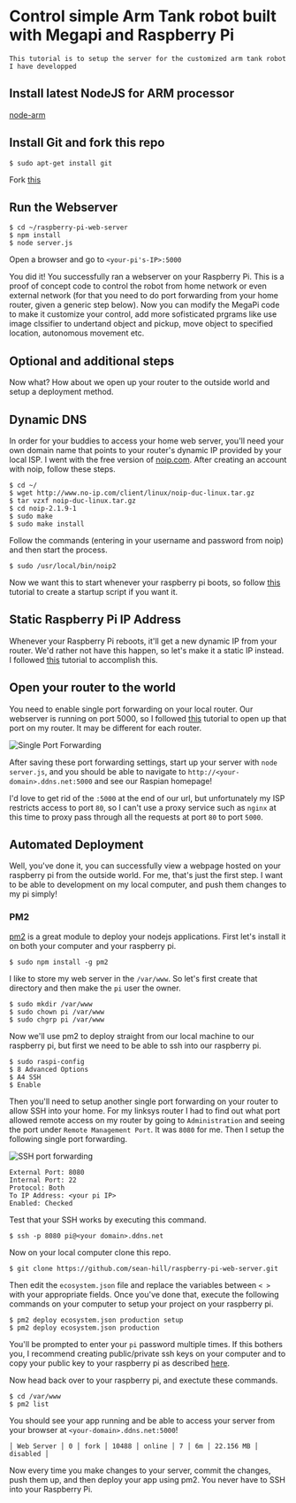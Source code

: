 # Control simple Arm Tank robot built with Megapi and Raspberry Pi
	This tutorial is to setup the server for the customized arm tank robot I have developped

## Install latest NodeJS for ARM processor
[node-arm](http://node-arm.herokuapp.com/)

## Install Git and fork this repo

	$ sudo apt-get install git
	
Fork [this](https://github.com/pramitr/megapi.git) 
	
## Run the Webserver
	$ cd ~/raspberry-pi-web-server
	$ npm install
	$ node server.js
	
Open a browser and go to `<your-pi's-IP>:5000`

You did it! You successfully ran a webserver on your Raspberry Pi. This is a proof of concept code to control the robot from home network or even external network (for that you need to do port forwarding from your home router, given a generic step below).
Now you can modify the MegaPi code to make it customize your control, add more sofisticated prgrams like use image clssifier to undertand object and pickup, move object to specified location, autonomous movement etc.


## Optional and additional steps

Now what? How about we open up your router to the outside world and setup a deployment method.

## Dynamic DNS

In order for your buddies to access your home web server, you'll need your own domain name that points to your router's dynamic IP provided by your local ISP. I went with the free version of [noip.com](http://www.noip.com/). After creating an account with noip, follow these steps.

	$ cd ~/
	$ wget http://www.no-ip.com/client/linux/noip-duc-linux.tar.gz
	$ tar vzxf noip-duc-linux.tar.gz
	$ cd noip-2.1.9-1
	$ sudo make
	$ sudo make install

Follow the commands (entering in your username and password from noip) and then start the process.

	$ sudo /usr/local/bin/noip2

Now we want this to start whenever your raspberry pi boots, so follow [this](http://www.stuffaboutcode.com/2012/06/raspberry-pi-run-program-at-start-up.html) tutorial to create a startup script if you want it.

## Static Raspberry Pi IP Address

Whenever your Raspberry Pi reboots, it'll get a new dynamic IP from your router. We'd rather not have this happen, so let's make it a static IP instead. I followed [this](http://www.modmypi.com/blog/tutorial-how-to-give-your-raspberry-pi-a-static-ip-address) tutorial to accomplish this.

## Open your router to the world

You need to enable single port forwarding on your local router. Our webserver is running on port 5000, so I followed [this](http://www.noip.com/support/knowledgebase/port-forwarding-on-a-linksys-wrt610n-router/) tutorial to open up that port on my router. It may be different for each router.

![Single Port Forwarding](https://www.dropbox.com/s/w98zjpjvm5atnu7/single-port-forwarding.png?dl=1)

After saving these port forwarding settings, start up your server with `node server.js`, and you should be able to navigate to `http://<your-domain>.ddns.net:5000` and see our Raspian homepage!

I'd love to get rid of the `:5000` at the end of our url, but unfortunately my ISP restricts access to port `80`, so I can't use a proxy service such as `nginx` at this time to proxy pass through all the requests at port `80` to port `5000`.

## Automated Deployment

Well, you've done it, you can successfully view a webpage hosted on your raspberry pi from the outside world. For me, that's just the first step. I want to be able to development on my local computer, and push them changes to my pi simply!

### PM2

[pm2](https://github.com/Unitech/pm2) is a great module to deploy your nodejs applications. First let's install it on both your computer and your raspberry pi.

	$ sudo npm install -g pm2
	
I like to store my web server in the `/var/www`. So let's first create that directory and then make the `pi` user the owner.

	$ sudo mkdir /var/www
	$ sudo chown pi /var/www
	$ sudo chgrp pi /var/www
	
Now we'll use pm2 to deploy straight from our local machine to our raspberry pi, but first we need to be able to ssh into our raspberry pi. 

	$ sudo raspi-config
	$ 8 Advanced Options
	$ A4 SSH
	$ Enable
	
Then you'll need to setup another single port forwarding on your router to allow SSH into your home. For my linksys router I had to find out what port allowed remote access on my router by going to `Administration` and seeing the port under `Remote Management Port`. It was `8080` for me. Then I setup the following single port forwarding.

![SSH port forwarding](https://www.dropbox.com/s/5yjmevrbm8glzq8/ssh-port-forwarding.png?dl=1)

	External Port: 8080
	Internal Port: 22
	Protocol: Both
	To IP Address: <your pi IP>
	Enabled: Checked
	
Test that your SSH works by executing this command.

	$ ssh -p 8080 pi@<your domain>.ddns.net
	
Now on your local computer clone this repo.

	$ git clone https://github.com/sean-hill/raspberry-pi-web-server.git
	
Then edit the `ecosystem.json` file and replace the variables between `< >` with your appropriate fields. Once you've done that, execute the following commands on your computer to setup your project on your raspberry pi.

	$ pm2 deploy ecosystem.json production setup
	$ pm2 deploy ecosystem.json production
	
You'll be prompted to enter your `pi` password multiple times. If this bothers you, I recommend creating public/private ssh keys on your computer and to copy your public key to your raspberry pi as described [here](https://www.raspberrypi.org/documentation/remote-access/ssh/passwordless.md).

Now head back over to your raspberry pi, and exectute these commands.

	$ cd /var/www
	$ pm2 list
	
You should see your app running and be able to access your server from your browser at `<your-domain>.ddns.net:5000`!

	│ Web Server │ 0 │ fork │ 10488 │ online │ 7 │ 6m │ 22.156 MB │ disabled │
	
Now every time you make changes to your server, commit the changes, push them up, and then deploy your app using pm2. You never have to SSH into your Raspberry Pi.







